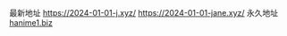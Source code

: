 最新地址
<a href="https://2024-01-01-j.xyz/">https://2024-01-01-j.xyz/</a>
<a href="https://2024-01-01-jane.xyz/">https://2024-01-01-jane.xyz/</a>
永久地址
<a href="https://hanime1.biz/">hanime1.biz</a>
